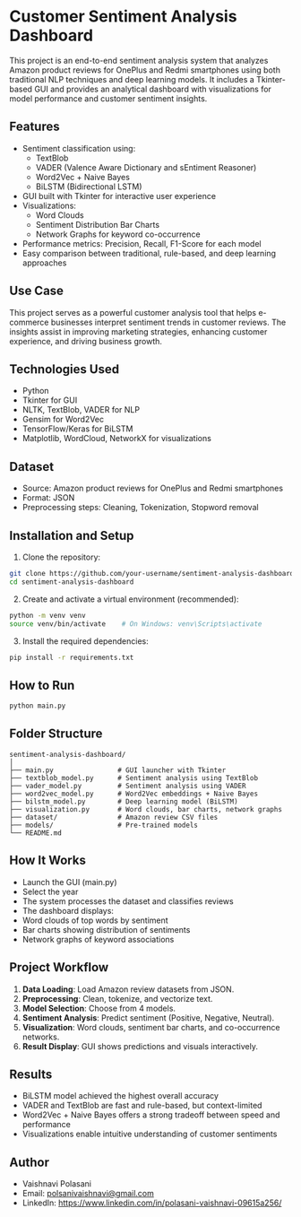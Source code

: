 # Customer Sentiment Analysis Dashboard

This project is an end-to-end sentiment analysis system that analyzes Amazon product reviews for OnePlus and Redmi smartphones using both traditional NLP techniques and deep learning models. It includes a Tkinter-based GUI and provides an analytical dashboard with visualizations for model performance and customer sentiment insights.

## Features

- Sentiment classification using:
  - TextBlob
  - VADER (Valence Aware Dictionary and sEntiment Reasoner)
  - Word2Vec + Naive Bayes
  - BiLSTM (Bidirectional LSTM)
- GUI built with Tkinter for interactive user experience
- Visualizations:
  - Word Clouds
  - Sentiment Distribution Bar Charts
  - Network Graphs for keyword co-occurrence
- Performance metrics: Precision, Recall, F1-Score for each model
- Easy comparison between traditional, rule-based, and deep learning approaches

## Use Case

This project serves as a powerful customer analysis tool that helps e-commerce businesses interpret sentiment trends in customer reviews. The insights assist in improving marketing strategies, enhancing customer experience, and driving business growth.

## Technologies Used

- Python
- Tkinter for GUI
- NLTK, TextBlob, VADER for NLP
- Gensim for Word2Vec
- TensorFlow/Keras for BiLSTM
- Matplotlib, WordCloud, NetworkX for visualizations

## Dataset

- Source: Amazon product reviews for OnePlus and Redmi smartphones
- Format: JSON
- Preprocessing steps: Cleaning, Tokenization, Stopword removal

## Installation and Setup

1. Clone the repository:

```bash
git clone https://github.com/your-username/sentiment-analysis-dashboard.git
cd sentiment-analysis-dashboard
```

2. Create and activate a virtual environment (recommended):

```bash
python -m venv venv
source venv/bin/activate    # On Windows: venv\Scripts\activate
```

3. Install the required dependencies:

```bash
pip install -r requirements.txt
```
## How to Run

```bash
python main.py
```
   
## Folder Structure

```
sentiment-analysis-dashboard/
│
├── main.py                # GUI launcher with Tkinter
├── textblob_model.py      # Sentiment analysis using TextBlob
├── vader_model.py         # Sentiment analysis using VADER
├── word2vec_model.py      # Word2Vec embeddings + Naive Bayes
├── bilstm_model.py        # Deep learning model (BiLSTM)
├── visualization.py       # Word clouds, bar charts, network graphs
├── dataset/               # Amazon review CSV files
├── models/                # Pre-trained models
└── README.md
```

## How It Works
  - Launch the GUI (main.py)
  - Select the year
  - The system processes the dataset and classifies reviews
  - The dashboard displays:
  - Word clouds of top words by sentiment
  - Bar charts showing distribution of sentiments
  - Network graphs of keyword associations


## Project Workflow

1. **Data Loading**: Load Amazon review datasets from JSON.
2. **Preprocessing**: Clean, tokenize, and vectorize text.
3. **Model Selection**: Choose from 4 models.
4. **Sentiment Analysis**: Predict sentiment (Positive, Negative, Neutral).
5. **Visualization**: Word clouds, sentiment bar charts, and co-occurrence networks.
6. **Result Display**: GUI shows predictions and visuals interactively.


## Results
- BiLSTM model achieved the highest overall accuracy
- VADER and TextBlob are fast and rule-based, but context-limited
- Word2Vec + Naive Bayes offers a strong tradeoff between speed and performance
- Visualizations enable intuitive understanding of customer sentiments

## Author
- Vaishnavi Polasani
- Email: polsanivaishnavi@gmail.com
- LinkedIn: https://www.linkedin.com/in/polasani-vaishnavi-09615a256/
   
